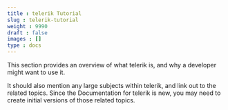 ```yaml
---
title : telerik Tutorial
slug : telerik-tutorial
weight : 9990
draft : false
images : []
type : docs
---
```


This section provides an overview of what telerik is, and why a developer might want to use it.

It should also mention any large subjects within telerik, and link out to the related topics.  Since the Documentation for telerik is new, you may need to create initial versions of those related topics.

